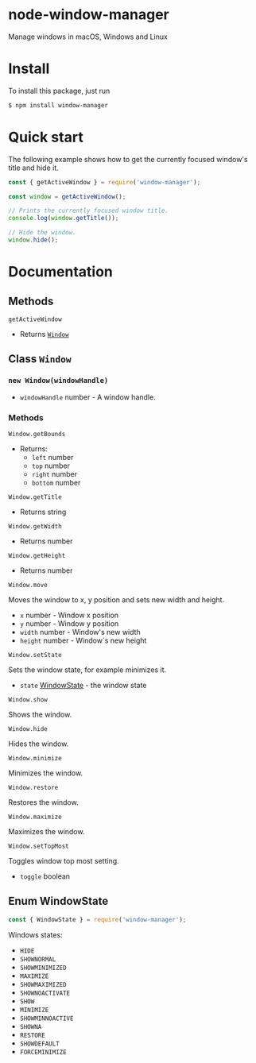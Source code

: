 # node-window-manager
Manage windows in macOS, Windows and Linux

# Install
To install this package, just run
```bash
$ npm install window-manager
```

# Quick start

The following example shows how to get the currently focused window's title and hide it.

```javascript
const { getActiveWindow } = require('window-manager');

const window = getActiveWindow();

// Prints the currently focused window title.
console.log(window.getTitle());

// Hide the window.
window.hide();
```

# Documentation

## Methods

`getActiveWindow`

- Returns [`Window`](#class-window)

## Class `Window`

### `new Window(windowHandle)`

- `windowHandle` number - A window handle.

### Methods

`Window.getBounds`

- Returns:
  - `left` number
  - `top` number
  - `right` number
  - `bottom` number

`Window.getTitle`

- Returns string

`Window.getWidth`

- Returns number

`Window.getHeight`

- Returns number

`Window.move`

Moves the window to x, y position and sets new width and height.

- `x` number - Window x position
- `y` number - Window y position
- `width` number - Window's new width
- `height` number - Window`s new height

`Window.setState`

Sets the window state, for example minimizes it.

- `state` [WindowState](#enum-windowstate) - the window state

`Window.show`

Shows the window.

`Window.hide`

Hides the window.

`Window.minimize`

Minimizes the window.

`Window.restore`

Restores the window.

`Window.maximize`

Maximizes the window.

`Window.setTopMost`

Toggles window top most setting.

- `toggle` boolean

## Enum WindowState

```javascript
const { WindowState } = require('window-manager');
```

Windows states: 
- `HIDE`
- `SHOWNORMAL`
- `SHOWMINIMIZED`
- `MAXIMIZE`
- `SHOWMAXIMIZED`
- `SHOWNOACTIVATE`
- `SHOW`
- `MINIMIZE`
- `SHOWMINNOACTIVE`
- `SHOWNA`
- `RESTORE`
- `SHOWDEFAULT`
- `FORCEMINIMIZE`